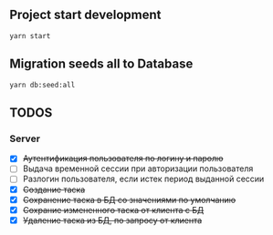 ## Project start development

```
yarn start
```

## Migration seeds all to Database

```
yarn db:seed:all
```

## TODOS

### Server

- [x] ~~Аутентификация пользователя по логину и паролю~~
- [ ] Выдача временной сессии при авторизации пользователя
- [ ] Разлогин пользователя, если истек период выданной сессии
- [x] ~~Создание таска~~
- [x] ~~Сохранение таска в БД со значениями по умолчанию~~
- [x] ~~Сохрание измененного таска от клиента с БД~~
- [x] ~~Удаление таска из БД, по запросу от клиента~~